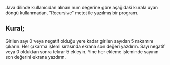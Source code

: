 Java dilinde kullanıcıdan alınan num değerine göre aşağıdaki kurala uyan döngü kullanmadan, "Recursive" metot ile yazılmış bir program.

## Kural;
Girilen sayı 0 veya negatif olduğu yere kadar girilen sayıdan 5 rakamını çıkarın. Her çıkarma işlemi sırasında ekrana son değeri yazdırın. Sayı negatif veya 0 olduktan sonra tekrar 5 ekleyin. Yine her ekleme işleminde sayının son değerini ekrana yazdırın.
